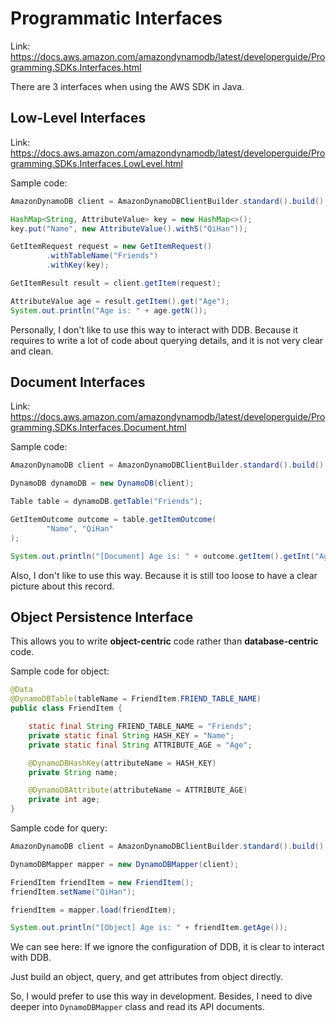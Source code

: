 # Programmatic Interfaces
Link: https://docs.aws.amazon.com/amazondynamodb/latest/developerguide/Programming.SDKs.Interfaces.html

There are 3 interfaces when using the AWS SDK in Java.

## Low-Level Interfaces
Link: https://docs.aws.amazon.com/amazondynamodb/latest/developerguide/Programming.SDKs.Interfaces.LowLevel.html

Sample code:
```java
AmazonDynamoDB client = AmazonDynamoDBClientBuilder.standard().build();

HashMap<String, AttributeValue> key = new HashMap<>();
key.put("Name", new AttributeValue().withS("QiHan"));

GetItemRequest request = new GetItemRequest()
        .withTableName("Friends")
        .withKey(key);

GetItemResult result = client.getItem(request);

AttributeValue age = result.getItem().get("Age");
System.out.println("Age is: " + age.getN());
```

Personally, I don't like to use this way to interact with DDB. 
Because it requires to write a lot of code about querying details, and it is not very clear and clean.

## Document Interfaces
Link: https://docs.aws.amazon.com/amazondynamodb/latest/developerguide/Programming.SDKs.Interfaces.Document.html

Sample code:
```java
AmazonDynamoDB client = AmazonDynamoDBClientBuilder.standard().build();

DynamoDB dynamoDB = new DynamoDB(client);

Table table = dynamoDB.getTable("Friends");

GetItemOutcome outcome = table.getItemOutcome(
        "Name", "QiHan"
);

System.out.println("[Document] Age is: " + outcome.getItem().getInt("Age"));
```

Also, I don't like to use this way. Because it is still too loose to have a clear picture about this record.

## Object Persistence Interface
This allows you to write **object-centric** code rather than **database-centric** code.

Sample code for object:
```java
@Data
@DynamoDBTable(tableName = FriendItem.FRIEND_TABLE_NAME)
public class FriendItem {

    static final String FRIEND_TABLE_NAME = "Friends";
    private static final String HASH_KEY = "Name";
    private static final String ATTRIBUTE_AGE = "Age";

    @DynamoDBHashKey(attributeName = HASH_KEY)
    private String name;

    @DynamoDBAttribute(attributeName = ATTRIBUTE_AGE)
    private int age;
}
```

Sample code for query:
```java
AmazonDynamoDB client = AmazonDynamoDBClientBuilder.standard().build();

DynamoDBMapper mapper = new DynamoDBMapper(client);

FriendItem friendItem = new FriendItem();
friendItem.setName("QiHan");

friendItem = mapper.load(friendItem);

System.out.println("[Object] Age is: " + friendItem.getAge());
```

We can see here: If we ignore the configuration of DDB, it is clear to interact with DDB. 

Just build an object, query, and get attributes from object directly.

So, I would prefer to use this way in development. 
Besides, I need to dive deeper into `DynamoDBMapper` class and read its API documents.
